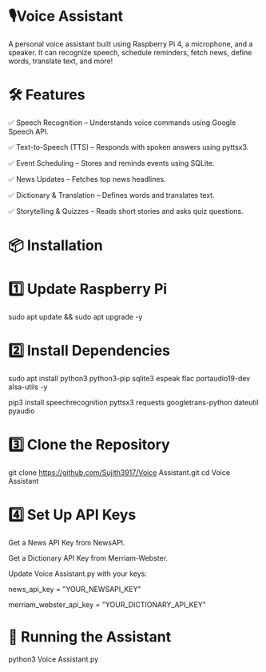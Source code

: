 # 🎙Voice Assistant
A personal voice assistant built using Raspberry Pi 4, a microphone, and a speaker. It can recognize speech, schedule reminders, fetch news, define words, translate text, and more!
# 🛠 Features
✅ Speech Recognition – Understands voice commands using Google Speech API.

✅ Text-to-Speech (TTS) – Responds with spoken answers using pyttsx3.

✅ Event Scheduling – Stores and reminds events using SQLite.

✅ News Updates – Fetches top news headlines.

✅ Dictionary & Translation – Defines words and translates text.

✅ Storytelling & Quizzes – Reads short stories and asks quiz questions.
# 📦 Installation
# 1️⃣ Update Raspberry Pi
sudo apt update && sudo apt upgrade -y
# 2️⃣ Install Dependencies
sudo apt install python3 python3-pip sqlite3 espeak flac portaudio19-dev alsa-utils -y

pip3 install speechrecognition pyttsx3 requests googletrans-python dateutil pyaudio
# 3️⃣ Clone the Repository
git clone https://github.com/Sujith3917/Voice Assistant.git
cd Voice Assistant
# 4️⃣ Set Up API Keys
Get a News API Key from NewsAPI.

Get a Dictionary API Key from Merriam-Webster.

Update Voice Assistant.py with your keys:

news_api_key = "YOUR_NEWSAPI_KEY"

merriam_webster_api_key = "YOUR_DICTIONARY_API_KEY"
# 🚀 Running the Assistant
python3 Voice Assistant.py

